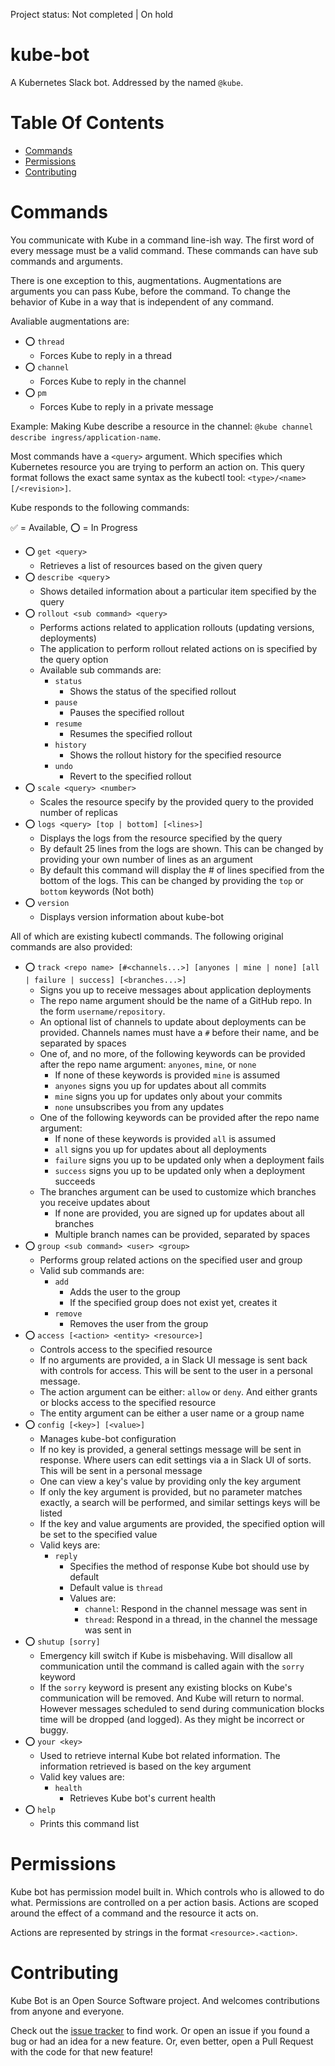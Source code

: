 Project status: Not completed | On hold

# kube-bot
A Kubernetes Slack bot. Addressed by the named `@kube`.  

# Table Of Contents
- [Commands](#commands)
- [Permissions](#permissions)
- [Contributing](#contributing)

# Commands
You communicate with Kube in a command line-ish way. The first word of every 
message must be a valid command. These commands can have sub commands and 
arguments.  

There is one exception to this, augmentations. Augmentations are arguments you 
can pass Kube, before the command. To change the behavior of Kube in a way that 
is independent of any command. 

Avaliable augmentations are:

- ⭕ `thread`
    - Forces Kube to reply in a thread
- ⭕ `channel`
    - Forces Kube to reply in the channel
- ⭕ `pm`
    - Forces Kube to reply in a private message

Example: Making Kube describe a resource in the channel: `@kube channel describe ingress/application-name`.

Most commands have a `<query>` argument. Which specifies which Kubernetes 
resource you are trying to perform an action on. This query format follows the 
exact same syntax as the kubectl tool: `<type>/<name>[/<revision>]`.

Kube responds to the following commands:

✅ = Available, ⭕ = In Progress

- ⭕ `get <query>`
    - Retrieves a list of resources based on the given query
- ⭕ `describe <query`>
    - Shows detailed information about a particular item specified by the query
- ⭕ `rollout <sub command> <query>`
    - Performs actions related to application rollouts (updating versions, 
      deployments)
    - The application to perform rollout related actions on is specified by the 
      query option
    - Available sub commands are:
        - `status`
            - Shows the status of the specified rollout
        - `pause`
            - Pauses the specified rollout
        - `resume`
            - Resumes the specified rollout
        - `history`
            - Shows the rollout history for the specified resource
        - `undo`
            - Revert to the specified rollout
- ⭕ `scale <query> <number>`
    - Scales the resource specify by the provided query to the provided number 
      of replicas
- ⭕ `logs <query> [top | bottom] [<lines>]`
    - Displays the logs from the resource specified by the query
    - By default 25 lines from the logs are shown. This can be changed by 
      providing your own number of lines as an argument
    - By default this command will display the # of lines specified from the 
      bottom of the logs. This can be changed by providing the `top` or `bottom` 
      keywords (Not both)
- ⭕ `version`
    - Displays version information about kube-bot

All of which are existing kubectl commands. The following original commands 
are also provided:

- ⭕ `track <repo name> [#<channels...>] [anyones | mine | none] [all | failure | success] [<branches...>]`
    - Signs you up to receive messages about application deployments
    - The repo name argument should be the name of a GitHub repo. In the form 
      `username/repository`.
    - An optional list of channels to update about deployments can be provided. 
      Channels names must have a `#` before their name, and be separated by 
      spaces
    - One of, and no more, of the following keywords can be provided after the 
      repo name argument: `anyones`, `mine`, or `none`
        - If none of these keywords is provided `mine` is assumed
        - `anyones` signs you up for updates about all commits
        - `mine` signs you up for updates only about your commits
        - `none` unsubscribes you from any updates
    - One of the following keywords can be provided after the repo name
      argument:
        - If none of these keywords is provided `all` is assumed
        - `all` signs you up for updates about all deployments
        - `failure` signs you up to be updated only when a deployment fails
        - `success` signs you up to be updated only when a deployment succeeds 
    - The branches argument can be used to customize which branches you receive 
      updates about
        - If none are provided, you are signed up for updates about all branches 
        - Multiple branch names can be provided, separated by spaces
- ⭕ `group <sub command> <user> <group>`
    - Performs group related actions on the specified user and group
    - Valid sub commands are:
        - `add`
            - Adds the user to the group
            - If the specified group does not exist yet, creates it
        - `remove`
            - Removes the user from the group
- ⭕ `access [<action> <entity> <resource>]`
    - Controls access to the specified resource
    - If no arguments are provided, a in Slack UI message is sent back with 
      controls for access. This will be sent to the user in a personal message.
    - The action argument can be either: `allow` or `deny`. And either grants 
      or blocks access to the specified resource
    - The entity argument can be either a user name or a group name
- ⭕ `config [<key>] [<value>]`
    - Manages kube-bot configuration
    - If no key is provided, a general settings message will be sent in 
      response. Where users can edit settings via a in Slack UI of sorts. This 
      will be sent in a personal message
    - One can view a key's value by providing only the key argument
    - If only the key argument is provided, but no parameter matches exactly, 
      a search will be performed, and similar settings keys will be listed
    - If the key and value arguments are provided, the specified option will be 
      set to the specified value
    - Valid keys are:
        - `reply`
            - Specifies the method of response Kube bot should use by default
            - Default value is `thread`
            - Values are:
                - `channel`: Respond in the channel message was sent in
                - `thread`: Respond in a thread, in the channel the message was 
                            sent in
- ⭕ `shutup [sorry]`
    - Emergency kill switch if Kube is misbehaving. Will disallow all 
      communication until the command is called again with the `sorry` keyword
    - If the `sorry` keyword is present any existing blocks on Kube's 
      communication will be removed. And Kube will return to normal. However 
      messages scheduled to send during communication blocks time will be 
      dropped (and logged). As they might be incorrect or buggy.
- ⭕ `your <key>`
    - Used to retrieve internal Kube bot related information. The information 
      retrieved is based on the key argument
    - Valid key values are:
        - `health`
            - Retrieves Kube bot's current health
- ⭕ `help`
    - Prints this command list

# Permissions
Kube bot has permission model built in. Which controls who is allowed to do what. 
Permissions are controlled on a per action basis. Actions are scoped around the 
effect of a command and the resource it acts on.  

Actions are represented by strings in the format `<resource>.<action>`. 

# Contributing
Kube Bot is an Open Source Software project. And welcomes contributions from 
anyone and everyone.  

Check out the [issue tracker](https://github.com/Noah-Huppert/kube-bot) to find 
work. Or open an issue if you found a bug or had an idea for a new feature. 
Or, even better, open a Pull Request with the code for that new feature!
